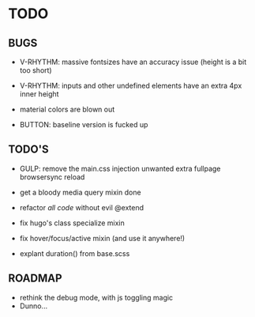 # TODO

## BUGS

* V-RHYTHM: massive fontsizes have an accuracy issue (height is a bit too short)
* V-RHYTHM: inputs and other undefined elements have an extra 4px inner height

* material colors are blown out
* BUTTON: baseline version is fucked up


## TODO'S

* GULP: remove the main.css injection unwanted extra fullpage browsersync reload
* get a bloody media query mixin done
* refactor _all code_ without evil @extend

* fix hugo's class specialize mixin
* fix hover/focus/active mixin (and use it anywhere!)

* explant duration() from base.scss

## ROADMAP

* rethink the debug mode, with js toggling magic
* Dunno...
